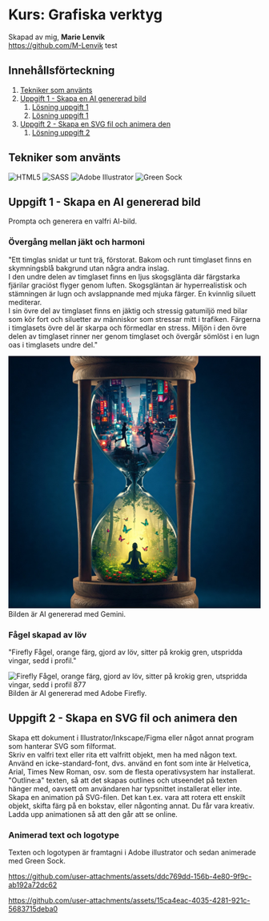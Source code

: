 # Kurs: Grafiska verktyg
Skapad av mig, **Marie Lenvik** <br>
https://github.com/M-Lenvik
test

## Innehållsförteckning
1. [Tekniker som använts](#tekniker-som-använts)
2. [Uppgift 1 - Skapa en AI genererad bild](Uppgift-1---Skapa-en-AI-genererad-bild)
   1. [Lösning uppgift 1](Övergång-mellan-jäkt-och-harmoni)
   2. [Lösning uppgift 1](Fågel-skapad-av-löv)
3. [Uppgift 2 - Skapa en SVG fil och animera den](Uppgift-2---Skapa-en-SVG-fil-och-animera-den)
    1. [Lösning uppgift 2](Animerad-text-och-logotype)


## Tekniker som använts
![HTML5](https://img.shields.io/badge/html5-%23E34F26.svg?style=for-the-badge&logo=html5&logoColor=white)
![SASS](https://img.shields.io/badge/SASS-hotpink.svg?style=for-the-badge&logo=SASS&logoColor=white)
![Adobe Illustrator](https://img.shields.io/badge/adobe%20illustrator-%23FF9A00.svg?style=for-the-badge&logo=adobe%20illustrator&logoColor=white)
![Green Sock](https://img.shields.io/badge/green%20sock-88CE02?style=for-the-badge&logo=greensock&logoColor=white)


## Uppgift 1 - Skapa en AI genererad bild
Prompta och generera en valfri AI-bild.

### Övergång mellan jäkt och harmoni
"Ett timglas snidat ur tunt trä, förstorat. Bakom och runt timglaset finns en skymningsblå bakgrund utan några andra inslag.<br>
I den undre delen av timglaset finns en ljus skogsglänta där färgstarka fjärilar graciöst flyger genom luften. Skogsgläntan är hyperrealistisk och stämningen är lugn och avslappnande med mjuka färger. En kvinnlig siluett mediterar.<br>
I sin övre del av timglaset finns en jäktig och stressig gatumiljö med bilar som kör fort och siluetter av människor som stressar mitt i trafiken. Färgerna i timglasets övre del är skarpa och förmedlar en stress. Miljön i den övre delen av timglaset rinner ner genom timglaset och övergår sömlöst i en lugn oas i timglasets undre del."

![alt text](Gemini_Generated_Image_hj745dhj745dhj74.jpg)
Bilden är AI genererad med Gemini.

### Fågel skapad av löv
"Firefly Fågel, orange färg, gjord av löv, sitter på krokig gren, utspridda vingar, sedd i profil."

![Firefly Fågel, orange färg, gjord av löv, sitter på krokig gren, utspridda vingar, sedd i profil 877](https://github.com/user-attachments/assets/70e52ca4-0046-4313-ae1c-06c9ffad584b) <br>
Bilden är AI genererad med Adobe Firefly.


## Uppgift 2 - Skapa en SVG fil och animera den
Skapa ett dokument i Illustrator/Inkscape/Figma eller något annat program som hanterar SVG som filformat.<br>
Skriv en valfri text eller rita ett valfritt objekt, men ha med någon text. Använd en icke-standard-font, dvs. använd en font som inte är Helvetica, Arial, Times New Roman, osv. som de flesta operativsystem har installerat.<br>
"Outline:a" texten, så att det skapas outlines och utseendet på texten hänger med, oavsett om användaren har typsnittet installerat eller inte.<br>
Skapa en animation på SVG-filen. Det kan t.ex. vara att rotera ett enskilt objekt, skifta färg på en bokstav, eller någonting annat. Du får vara kreativ.<br>
Ladda upp animationen så att den går att se online.

### Animerad text och logotype
Texten och logotypen är framtagni i Adobe illustrator och sedan animerade med Green Sock.

https://github.com/user-attachments/assets/ddc769dd-156b-4e80-9f9c-ab192a72dc62

https://github.com/user-attachments/assets/15ca4eac-4035-4281-921c-5683715deba0
